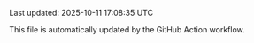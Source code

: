 Last updated: 2025-10-11 17:08:35 UTC

This file is automatically updated by the GitHub Action workflow.
